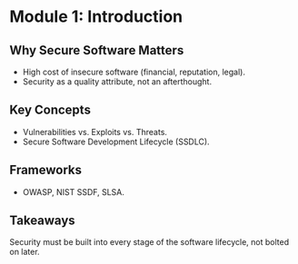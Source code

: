 # Module 1: Introduction

## Why Secure Software Matters
- High cost of insecure software (financial, reputation, legal).  
- Security as a quality attribute, not an afterthought.  

## Key Concepts
- Vulnerabilities vs. Exploits vs. Threats.  
- Secure Software Development Lifecycle (SSDLC).  

## Frameworks
- OWASP, NIST SSDF, SLSA.  

## Takeaways
Security must be built into every stage of the software lifecycle, not bolted on later.
